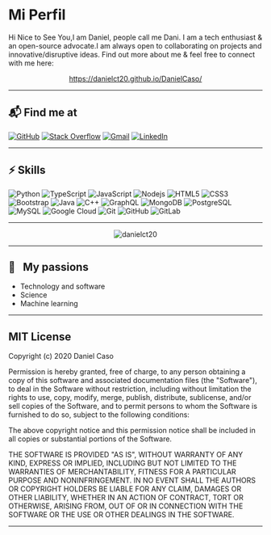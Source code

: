 # **Mi Perfil**
Hi Nice to See You,I am Daniel, people call me Dani. I am a tech enthusiast & an open-source advocate.I am always open to collaborating on projects and innovative/disruptive ideas. Find out more about me & feel free to connect with me here:

<div align="center">

https://danielct20.github.io/DanielCaso/


</div>

---

## 📬 Find me at

[![GitHub](https://img.shields.io/badge/github-%23121011.svg?style=for-the-badge&logo=github&logoColor=white)](https://www.linkedin.com/in/danielcaso24/)
[![Stack Overflow](https://img.shields.io/badge/-Stackoverflow-FE7A16?style=for-the-badge&logo=stack-overflow&logoColor=white)](https://es.stackoverflow.com/users/267722/daniel-caso)
[![Gmail](https://img.shields.io/badge/Gmail-D14836?style=for-the-badge&logo=gmail&logoColor=white)](mailto:dannict20@gmail.com)
[![LinkedIn](https://img.shields.io/badge/linkedin-%230077B5.svg?style=for-the-badge&logo=linkedin&logoColor=white)](https://www.linkedin.com/in/danielcaso24/)

----
## ⚡ Skills

![Python](https://img.shields.io/badge/-Python-black?style=flat-square&logo=Python)
![TypeScript](https://img.shields.io/badge/-TypeScript-007ACC?style=flat-square&logo=typescript)
![JavaScript](https://img.shields.io/badge/-JavaScript-black?style=flat-square&logo=javascript)
![Nodejs](https://img.shields.io/badge/-Nodejs-black?style=flat-square&logo=Node.js)
![HTML5](https://img.shields.io/badge/-HTML5-E34F26?style=flat-square&logo=html5&logoColor=white)
![CSS3](https://img.shields.io/badge/-CSS3-1572B6?style=flat-square&logo=css3)
![Bootstrap](https://img.shields.io/badge/-Bootstrap-563D7C?style=flat-square&logo=bootstrap)
![Java](https://img.shields.io/badge/-java-E34A86?style=flat-square&logo=java)
![C++](https://img.shields.io/badge/-C++-00599C?style=flat-square&logo=c)
![GraphQL](https://img.shields.io/badge/-GraphQL-E10098?style=flat-square&logo=graphql)
![MongoDB](https://img.shields.io/badge/-MongoDB-black?style=flat-square&logo=mongodb)
![PostgreSQL](https://img.shields.io/badge/-PostgreSQL-336791?style=flat-square&logo=postgresql)
![MySQL](https://img.shields.io/badge/-MySQL-black?style=flat-square&logo=mysql)
![Google Cloud](https://img.shields.io/badge/Google%20Cloud-black?style=flat-square&logo=google-cloud)
![Git](https://img.shields.io/badge/-Git-black?style=flat-square&logo=git)
![GitHub](https://img.shields.io/badge/-GitHub-181717?style=flat-square&logo=github)
![GitLab](https://img.shields.io/badge/-GitLab-FCA121?style=flat-square&logo=gitlab)

---
<!-- 
![Github Stats](https://github-readme-stats.vercel.app/api?username=danielct20&count_private=true&show_icons=true&include_all_commits=true) -->


<p align="center"> <img src="https://github-readme-stats.vercel.app/api/top-langs/?username=danielct20&hide=TeX&layout=compact" alt="danielct20"/>

---

## 🧡 &nbsp;&nbsp;My passions

* Technology and software
* Science
* Machine learning

---
  
 ## MIT License

Copyright (c) 2020 Daniel Caso

Permission is hereby granted, free of charge, to any person obtaining a copy
of this software and associated documentation files (the "Software"), to deal
in the Software without restriction, including without limitation the rights
to use, copy, modify, merge, publish, distribute, sublicense, and/or sell
copies of the Software, and to permit persons to whom the Software is
furnished to do so, subject to the following conditions:

The above copyright notice and this permission notice shall be included in all
copies or substantial portions of the Software.

THE SOFTWARE IS PROVIDED "AS IS", WITHOUT WARRANTY OF ANY KIND, EXPRESS OR
IMPLIED, INCLUDING BUT NOT LIMITED TO THE WARRANTIES OF MERCHANTABILITY,
FITNESS FOR A PARTICULAR PURPOSE AND NONINFRINGEMENT. IN NO EVENT SHALL THE
AUTHORS OR COPYRIGHT HOLDERS BE LIABLE FOR ANY CLAIM, DAMAGES OR OTHER
LIABILITY, WHETHER IN AN ACTION OF CONTRACT, TORT OR OTHERWISE, ARISING FROM,
OUT OF OR IN CONNECTION WITH THE SOFTWARE OR THE USE OR OTHER DEALINGS IN THE
SOFTWARE.

---
